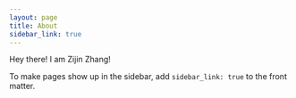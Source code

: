 ```yaml
---
layout: page
title: About
sidebar_link: true
---
```


<p class="message">
  Hey there! I am Zijin Zhang!
</p>

To make pages show up in the sidebar, add `sidebar_link: true` to the front
matter.

